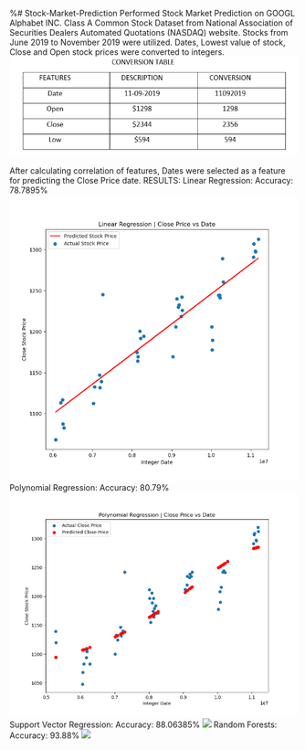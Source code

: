 %# Stock-Market-Prediction
Performed Stock Market Prediction on GOOGL Alphabet INC. Class A Common Stock Dataset from National Association of Securities Dealers Automated Quotations (NASDAQ) website.
Stocks from June 2019 to November 2019 were utilized.
Dates, Lowest value of stock, Close and Open stock prices were converted to integers.
![](images/conversiontable.PNG)



After calculating correlation of features, Dates were selected as a feature for predicting the Close Price date.
RESULTS:
Linear Regression:
Accuracy: 78.7895%
![](images/linear.png)
Polynomial Regression:
Accuracy: 80.79%
![](images/polynomial.png)
Support Vector Regression:
Accuracy: 88.06385%
![](images/cvr.png)
Random Forests:
Accuracy: 93.88%
![](images/random.png)
